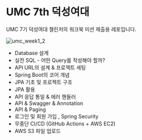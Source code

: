 # UMC 7th 덕성여대

UMC 7기 덕성여대 챌린저의 워크북 미션 제출용 레포입니다.

![umc_week1_2](https://github.com/user-attachments/assets/50d44108-cc8b-48a7-8a26-79c09e05d13c)
- Database 설계
- 실전 SQL - 어떤 Query를 작성해야 할까?
- API URL의 설계 & 프로젝트 세팅
- Spring Boot의 코어 개념
- JPA 기초 및 프로젝트 구조
- JPA 활용
- API 응답 통일 & 에러 핸들러
- API & Swagger & Annotation
- API & Paging
- 로그인 및 회원 가입 , Spring Security
- 무중단 CI/CD (GitHub Actions + AWS EC2)
- AWS S3 파일 업로드
